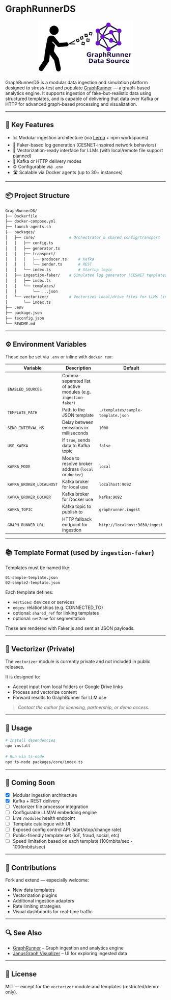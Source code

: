 # GraphRunnerDS

<p align="center">
  <img src="GraphRunnerDS.png" alt="GraphRunnerDS Logo" width="300" />
</p>

GraphRunnerDS is a modular data ingestion and simulation platform designed to stress-test and populate [GraphRunner](https://github.com/RORVI/GraphRunner) — a graph-based analytics engine. It supports ingestion of fake-but-realistic data using structured templates, and is capable of delivering that data over Kafka or HTTP for advanced graph-based processing and visualization.

---

## 🚀 Key Features

- 📊 Modular ingestion architecture (via [Lerna](https://lerna.js.org/) + npm workspaces)
- 🦢 Faker-based log generation (CESNET-inspired network behaviors)
- 🧠 Vectorization-ready interface for LLMs (with local/remote file support planned)
- 📩 Kafka or HTTP delivery modes
- ⚙️ Configurable via `.env`
- 🛣️ Scalable via Docker agents (up to 30+ instances)

---

## 📦 Project Structure

```bash
GraphRunnerDS/
├── Dockerfile
├── docker-compose.yml
├── launch-agents.sh
├── packages/
│   ├── core/               # Orchestrator & shared config/transport
│   │   ├── config.ts
│   │   ├── generator.ts
│   │   ├── transport/
│   │   │   ├── producer.ts     # Kafka
│   │   │   └── sender.ts       # REST
│   │   └── index.ts            # Startup logic
│   ├── ingestion-faker/    # Simulated log generator (CESNET templates)
│   │   ├── index.ts
│   │   └── templates/
│   │       └── ...json
│   └── vectorizer/         # Vectorizes local/drive files for LLMs (internal only)
│       └── index.ts
├── .env
├── package.json
├── tsconfig.json
└── README.md
```

---

## ⚙️ Environment Variables

These can be set via `.env` or inline with `docker run`:

| Variable                 | Description                                                     | Default                            |
|--------------------------|-----------------------------------------------------------------|------------------------------------|
| `ENABLED_SOURCES`        | Comma-separated list of active modules (e.g. `ingestion-faker`) |                                    |
| `TEMPLATE_PATH`          | Path to the JSON template                                       | `./templates/sample-template.json` |
| `SEND_INTERVAL_MS`       | Delay between emissions in milliseconds                         | `1000`                             |
| `USE_KAFKA`              | If `true`, sends data to Kafka topic                            | `false`                            |
| `KAFKA_MODE`             | Mode to resolve broker address (`local` or `docker`)            | `local`                            |
| `KAFKA_BROKER_LOCALHOST` | Kafka broker for local use                                      | `localhost:9092`                   |
| `KAFKA_BROKER_DOCKER`    | Kafka broker for Docker use                                     | `kafka:9092`                       |
| `KAFKA_TOPIC`            | Kafka topic to publish to                                       | `graphrunner.ingest`               |
| `GRAPH_RUNNER_URL`       | HTTP fallback endpoint for ingestion                            | `http://localhost:3030/ingest`     |

---

## 📚 Template Format (used by `ingestion-faker`)

Templates must be named like:
```
01-sample-template.json
02-sample2-template.json
```

Each template defines:
- `vertices`: devices or services
- `edges`: relationships (e.g. CONNECTED_TO)
- optional: `shared_ref` for linking templates
- optional: `netZone` for segmentation

These are rendered with Faker.js and sent as JSON payloads.

---

## 🚀 Vectorizer (Private)

The `vectorizer` module is currently private and not included in public releases.

It is designed to:
- Accept input from local folders or Google Drive links
- Process and vectorize content
- Forward results to GraphRunner for LLM use

> _Contact the author for licensing, partnership, or demo access._

---

## 🚧 Usage

```bash
# Install dependencies
npm install

# Run via ts-node
npx ts-node packages/core/index.ts
```

---

## 🚨 Coming Soon

- [x] Modular ingestion architecture
- [x] Kafka + REST delivery
- [ ] Vectorizer file processor integration
- [ ] Configurable LLM/AI embedding engine
- [ ] Live `/modules` health endpoint
- [ ] Template catalogue with UI
- [ ] Exposed config control API (start/stop/change rate)
- [ ] Public-friendly template set (IoT, fraud, social, etc)
- [ ] Speed limitation based on each template (100mbits/sec - 1000mbits/sec)

---

## 🙌 Contributions

Fork and extend — especially welcome:
- New data templates
- Vectorization plugins
- Additional ingestion adapters
- Rate limiting strategies
- Visual dashboards for real-time traffic

---

## 🔍 See Also

- [GraphRunner](https://github.com/RORVI/GraphRunner) – Graph ingestion and analytics engine
- [JanusGraph Visualizer](https://github.com/RORVI/janusgraph-visualizer-for-graphrunner) – UI for exploring ingested data

---

## 📃 License

MIT — except for the `vectorizer` module and templates (restricted/demo-only).